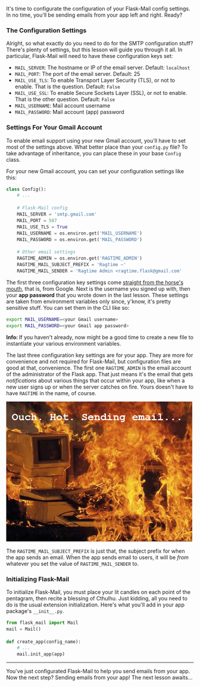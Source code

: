 It's time to configurate the configuration of your Flask-Mail config settings. In no time, you'll be sending emails from your app left and right. Ready?

### The Configuration Settings

Alright, so what exactly do you need to do for the SMTP configuration stuff? There's plenty of settings, but this lesson will guide you through it all. In particular, Flask-Mail will need to have these configuration keys set:

- `MAIL_SERVER`: The hostname or IP of the email server. Default: `localhost`
- `MAIL_PORT`: The port of the email server. Default: 25
- `MAIL_USE_TLS`: To enable Transport Layer Security (TLS), or not to enable. That is the question. Default: `False`
- `MAIL_USE_SSL`: To enable Secure Sockets Layer (SSL), or not to enable. That is the other question. Default: `False`
- `MAIL_USERNAME`: Mail account username
- `MAIL_PASSWORD`: Mail account (app) password

### Settings For Your Gmail Account

To enable email support using your new Gmail account, you'll have to set most of the settings above. What better place than your `config.py` file? To take advantage of inheritance, you can place these in your base `Config` class.

For your new Gmail account, you can set your configuration settings like this:

```python
class Config():
    # ...

    # Flask-Mail config
    MAIL_SERVER = 'smtp.gmail.com'
    MAIL_PORT = 587
    MAIL_USE_TLS = True
    MAIL_USERNAME = os.environ.get('MAIL_USERNAME')
    MAIL_PASSWORD = os.environ.get('MAIL_PASSWORD')

    # Other email settings
    RAGTIME_ADMIN = os.environ.get('RAGTIME_ADMIN')
    RAGTIME_MAIL_SUBJECT_PREFIX = 'Ragtime —'
    RAGTIME_MAIL_SENDER = 'Ragtime Admin <ragtime.flask@gmail.com'
```

The first three configuration key settings come <a href="https://support.google.com/a/answer/176600?hl=en#gmail_reqs" target="_blank">straight from the horse's mouth</a>, that is, from Google. Next is the username you signed up with, then your **app password** that you wrote down in the last lesson. These settings are taken from environment variables only since, y'know, it's pretty sensitive stuff. You can set them in the CLI like so:

```bash
export MAIL_USERNAME=<your Gmail username>
export MAIL_PASSWORD=<your Gmail app password>
```

<div class="alert alert-info" role="alert"><b>Info: </b>If you haven't already, now might be a good time to create a new file to instantiate your various environment variables.</div>

The last three configuration key settings are for your app. They are more for convenience and not required for Flask-Mail, but configuration files are good at that, convenience. The first one `RAGTIME_ADMIN` is the email account of the administrator of the Flask app. That just means it's the email that gets *notifications* about various things that occur within your app, like when a new user signs up or when the server catches on fire. Yours doesn't have to have `RAGTIME` in the name, of course.

![It burns!](../images/server_on_fire.png)

The `RAGTIME_MAIL_SUBJECT_PREFIX` is just that, the subject prefix for when the app sends an email. When the app sends email to users, it will be *from* whatever you set the value of `RAGTIME_MAIL_SENDER` to.

### Initializing Flask-Mail

To initialize Flask-Mail, you must place your lit candles on each point of the pentagram, then recite a blessing of Cthulhu. Just kidding, all you need to do is the usual extension initialization. Here's what you'll add in your app package's `__init__.py`.

```python
from flask_mail import Mail
mail = Mail()

def create_app(config_name):
    # ...
    mail.init_app(app)
```

___

You've just configurated Flask-Mail to help you send emails from your app. Now the next step? Sending emails from your app! The next lesson awaits...
